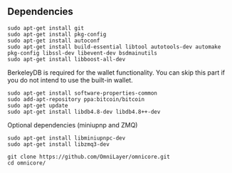 Dependencies 
------------
```
sudo apt-get install git
sudo apt-get install pkg-config
sudo apt-get install autoconf
sudo apt-get install build-essential libtool autotools-dev automake pkg-config libssl-dev libevent-dev bsdmainutils
sudo apt-get install libboost-all-dev
```
BerkeleyDB is required for the wallet functionality. You can skip this part if you do not intend to use the built-in wallet.
```
sudo apt-get install software-properties-common
sudo add-apt-repository ppa:bitcoin/bitcoin
sudo apt-get update
sudo apt-get install libdb4.8-dev libdb4.8++-dev
```
Optional dependencies (miniupnp and ZMQ)
```
sudo apt-get install libminiupnpc-dev
sudo apt-get install libzmq3-dev
```



```
git clone https://github.com/OmniLayer/omnicore.git
cd omnicore/
```